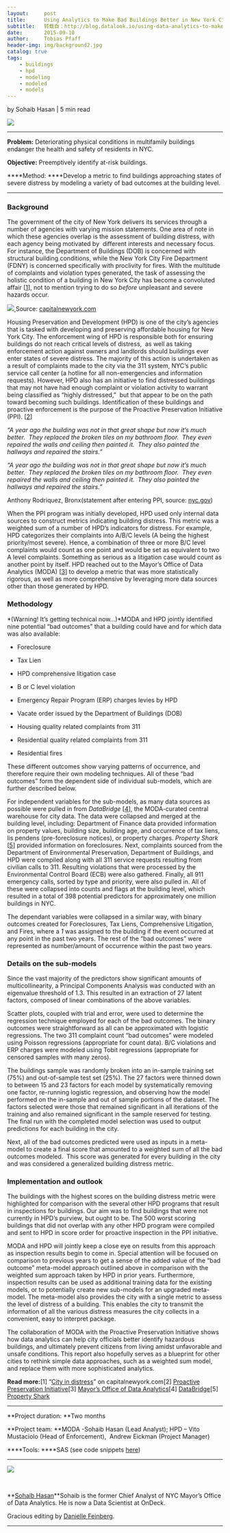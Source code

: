 ```yaml
---
layout:     post
title:      Using Analytics to Make Bad Buildings Better in New York City
subtitle:   转载自：http://blog.datalook.io/using-data-analytics-to-make-bad-buildings-better-in-new-york-city/
date:       2015-09-10
author:     Tobias Pfaff
header-img: img/background2.jpg
catalog: true
tags:
    - buildings
    - hpd
    - modeling
    - modeled
    - models
---
```


by Sohaib Hasan | 5 min read

![](http://blog.datalook.io/wp-content/uploads/2015/03/black-and-white-buildings-city-1380_cropped.jpg)


---


**Problem:** Deteriorating physical conditions in multifamily buildings endanger the health and safety of residents in NYC.

**Objective:** Preemptively identify at-risk buildings.

****Method: ****Develop a metric to find buildings approaching states of severe distress by modeling a variety of bad outcomes at the building level.

---




### **Background**

The government of the city of New York delivers its services through a number of agencies with varying mission statements. One area of note in which these agencies overlap is the assessment of building distress, with each agency being motivated by  different interests and necessary focus. For instance, the Department of Buildings (DOB) is concerned with structural building conditions, while the New York City Fire Department (FDNY) is concerned specifically with proclivity for fires. With the multitude of complaints and violation types generated, the task of assessing the holistic condition of a building in New York City has become a convoluted affair [[1](http://blog.datalook.io/using-data-analytics-to-make-bad-buildings-better-in-new-york-city#links)], not to mention trying to do so *before* unpleasant and severe hazards occur.

[![](http://blog.datalook.io/wp-content/uploads/2015/03/housing_violations.jpg)
](http://blog.datalook.io/wp-content/uploads/2015/03/housing_violations.jpg)Source: [capitalnewyork.com](http://www.capitalnewyork.com/article/real-estate/2014/10/8553427/city-distress)

Housing Preservation and Development (HPD) is one of the city’s agencies that is tasked with developing and preserving affordable housing for New York City. The enforcement wing of HPD is responsible both for ensuring buildings do not reach critical levels of distress,  as well as taking enforcement action against owners and landlords should buildings ever enter states of severe distress. The majority of this action is undertaken as a result of complaints made to the city via the 311 system, NYC’s public service call center (a hotline for all non-emergencies and information requests). However, HPD also has an initiative to find distressed buildings that may not have had enough complaint or violation activity to warrant being classified as “highly distressed,”  but that appear to be on the path toward becoming such buildings. Identification of these buildings and proactive enforcement is the purpose of the Proactive Preservation Initiative (PPI). [[2](http://blog.datalook.io/using-data-analytics-to-make-bad-buildings-better-in-new-york-city#links)]

*“A year ago the building was not in that great shape but now it’s much better.  They replaced the broken tiles on my bathroom floor.  They even repaired the walls and ceiling then painted it.  They also painted the hallways and repaired the stairs.”*

> 
*“A year ago the building was not in that great shape but now it’s much better.  They replaced the broken tiles on my bathroom floor.  They even repaired the walls and ceiling then painted it.  They also painted the hallways and repaired the stairs.”*


Anthony Rodriquez, Bronx(statement after entering PPI, source: [nyc.gov](http://www1.nyc.gov/assets/hpd/downloads/pdf/compliance/PPI-anniversary-highlights-March-2013.pdf))

When the PPI program was initially developed, HPD used only internal data sources to construct metrics indicating building distress. This metric was a weighted sum of a number of HPD’s indicators for distress. For example, HPD categorizes their complaints into A/B/C levels (A being the highest priority/most severe). Hence, a combination of three or more B/C level complaints would count as one point and would be set as equivalent to two A level complaints. Something as serious as a litigation case would count as another point by itself. HPD reached out to the Mayor’s Office of Data Analytics (MODA) [[3](http://blog.datalook.io/using-data-analytics-to-make-bad-buildings-better-in-new-york-city#links)] to develop a metric that was more statistically rigorous, as well as more comprehensive by leveraging more data sources other than those generated by HPD.

### **Methodology**

*(Warning! It’s getting technical now…)*MODA and HPD jointly identified nine potential “bad outcomes” that a building could have and for which data was also available:

- Foreclosure

- Tax Lien

- HPD comprehensive litigation case

- B or C level violation

- Emergency Repair Program (ERP) charges levies by HPD

- Vacate order issued by the Department of Buildings (DOB)

- Housing quality related complaints from 311

- Residential quality related complaints from 311

- Residential fires


These different outcomes show varying patterns of occurrence, and therefore require their own modeling techniques. All of these “bad outcomes” form the dependent side of individual sub-models, which are further described below.

For independent variables for the sub-models, as many data sources as possible were pulled in from *DataBridge* [[4](http://blog.datalook.io/using-data-analytics-to-make-bad-buildings-better-in-new-york-city#links)], the MODA-curated central warehouse for city data. The data were collapsed and merged at the building level, including: Department of Finance data provided information on property values, building size, building age, and occurrence of tax liens, lis pendens (pre-foreclosure notices), or property charges. *Property Shark* [[5](http://blog.datalook.io/using-data-analytics-to-make-bad-buildings-better-in-new-york-city#links)] provided information on foreclosures. Next, complaints sourced from the Department of Environmental Preservation, Department of Buildings, and HPD were compiled along with all 311 service requests resulting from civilian calls to 311. Resulting violations that were processed by the Environmental Control Board (ECB) were also gathered. Finally, all 911 emergency calls, sorted by type and priority, were also pulled in. All of these were collapsed into counts and flags at the building level, which resulted in a total of 398 potential predictors for approximately one million buildings in NYC.

The dependant variables were collapsed in a similar way, with binary outcomes created for Foreclosures, Tax Liens, Comprehensive Litigation, and Fires, where a *1* was assigned to the building if the event occurred at any point in the past two years. The rest of the “bad outcomes” were represented as number/amount of occurrence within the past two years.

### **Details on the sub-models**

Since the vast majority of the predictors show significant amounts of multicollinearity, a Principal Components Analysis was conducted with an eigenvalue threshold of 1.3. This resulted in an extraction of 27 latent factors, composed of linear combinations of the above variables.

Scatter plots, coupled with trial and error, were used to determine the regression technique employed for each of the bad outcomes. The binary outcomes were straightforward as all can be approximated with logistic regressions. The two 311 complaint count “bad outcomes” were modeled using Poisson regressions (appropriate for count data). B/C violations and ERP charges were modeled using Tobit regressions (appropriate for censored samples with many zeros).

The buildings sample was randomly broken into an in-sample training set (75%) and out-of-sample test set (25%). The 27 factors were thinned down to between 15 and 23 factors for each model by systematically removing one factor, re-running logistic regression, and observing how the model performed on the in-sample and out of sample portions of the dataset. The factors selected were those that remained significant in all iterations of the training and also remained significant in the sample reserved for testing. The final run with the completed model selection was used to output predictions for each building in the city.

Next, all of the bad outcomes predicted were used as inputs in a meta-model to create a final score that amounted to a weighted sum of all the bad outcomes modeled.  This score was generated for every building in the city and was considered a generalized building distress metric.

### **Implementation and outlook**

The buildings with the highest scores on the building distress metric were highlighted for comparison with the several other HPD programs that result in inspections for buildings. Our aim was to find buildings that were not currently in HPD’s purview, but ought to be. The 500 worst scoring buildings that did not overlap with any other HPD program were compiled and sent to HPD in score order for proactive inspection in the PPI initiative.

MODA and HPD will jointly keep a close eye on results from this approach as inspection results begin to come in. Special attention will be focused on comparison to previous years to get a sense of the added value of the “bad outcome” meta-model approach outlined above in comparison with the weighted sum approach taken by HPD in prior years. Furthermore, inspection results can be used as additional training data for the existing models, or to potentially create new sub-models for an upgraded meta-model. The meta-model also provides the city with a single metric to assess the level of distress of a building. This enables the city to transmit the information of all the various distress measures the city collects in a convenient, easy to interpret package.

The collaboration of MODA with the Proactive Preservation Initiative shows how data analytics can help city officials better identify hazardous buildings, and ultimately prevent citizens from living amidst unfavorable and unsafe conditions. This report also hopefully serves as a blueprint for other cities to rethink simple data approaches, such as a weighted sum model, and replace them with more sophisticated analytics.

**Read more:**[1] “[City in distress](http://www.capitalnewyork.com/article/real-estate/2014/10/8553427/city-distress)” on capitalnewyork.com[2] [Proactive Preservation Initiative](http://www1.nyc.gov/site/hpd/owners/PPI.page)[3] [Mayor’s Office of Data Analytics](http://www.nyc.gov/analytics)[4] [DataBridge](http://www.nyc.gov/html/analytics/html/initiatives/data_sharing.shtml)[5] [Property Shark](http://www.propertyshark.com/)

---


**Project duration: **Two months

**Project team: **MODA -Sohaib Hasan (Lead Analyst); HPD – Vito Mustaciolo (Head of Enforcement),  Andrew Eickman (Project Manager)

****Tools: ****SAS (see code snippets [here](https://gist.github.com/t-pfaff/ee3a3653dc220a56c311))

---


![](http://blog.datalook.io/wp-content/uploads/2014/10/sohaib.jpg)


 

**[Sohaib Hasan](https://www.linkedin.com/pub/sohaib-hasan/4b/16/767)**Sohaib is the former Chief Analyst of NYC Mayor’s Office of Data Analytics. He is now a Data Scientist at OnDeck.

Gracious editing by [Danielle Feinberg](http://about.me/DanielleFeinberg).

---







